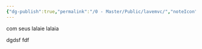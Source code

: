 ```yaml
---
{"dg-publish":true,"permalink":"/0 - Master/Public/lavemvc/","noteIcon":"","created":"2025-10-19T23:18:47.100-03:00","updated":"2025-10-20T01:05:02.216-03:00"}
---
```



com seus lalaie
lalaia

dgdsf
fdf
